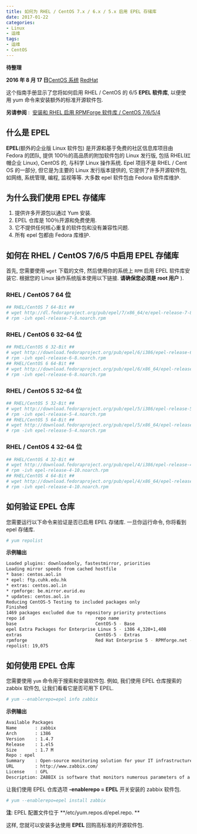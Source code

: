 ```yaml
---
title: 如何为 RHEL / CentOS 7.x / 6.x / 5.x 启用 EPEL 存储库
date: 2017-01-22
categories:
- Linux
- 运维
tags:
- 运维
- CentOS
---
```


**待整理**

**2016 年 8 月 17 日**[CentOS 系统](http://www.howtoing.com/category/operating-system/centos/) [RedHat](http://www.howtoing.com/category/operating-system/redhat/)

这个指南手册显示了您将如何启用 RHEL / CentOS 的 6/5 **EPEL 软件库**, 以便使用 yum 命令来安装额外的标准开源软件包.

<!-- more -->

**另请参阅** :  [安装和 RHEL 启用 RPMForge 软件库 / CentOS 7/6/5/4](http://www.howtoing.com/enable-rpmforge-repository/)

## 什么是 EPEL

**EPEL**(额外的企业版 Linux 软件包) 是开源和基于免费的社区信息库项目由 Fedora 的团队, 提供 100％的高品质的附加软件包的 Linux 发行版, 包括 RHEL(红帽企业 Linux), CentOS 的, 与科学 Linux 操作系统. Epel 项目不是 RHEL / Cent OS 的一部分, 但它是为主要的 Linux 发行版本提供的, 它提供了许多开源软件包, 如网络, 系统管理, 编程, 监视等等. 大多数 epel 软件包由 Fedora 软件库维护.

## 为什么我们使用 EPEL 存储库

1. 提供许多开源包以通过 Yum 安装.
1. EPEL 仓库是 100％开源和免费使用.
1. 它不提供任何核心重复的软件包和没有兼容性问题.
1. 所有 epel 包都由 Fedora 库维护.

## 如何在 RHEL / CentOS 7/6/5 中启用 EPEL 存储库

首先, 您需要使用 `wget` 下载的文件, 然后使用你的系统上 `RPM` 启用 EPEL 软件库安装它. 根据您的 Linux 操作系统版本使用以下链接. **请确保您必须是 root 用户** ).

### RHEL / CentOS 7 64 位

```sh
## RHEL/CentOS 7 64-Bit ##
# wget http://dl.fedoraproject.org/pub/epel/7/x86_64/e/epel-release-7-8.noarch.rpm
# rpm -ivh epel-release-7-8.noarch.rpm
```

### RHEL / CentOS 6 32-64 位

```sh
## RHEL/CentOS 6 32-Bit ##
# wget http://download.fedoraproject.org/pub/epel/6/i386/epel-release-6-8.noarch.rpm
# rpm -ivh epel-release-6-8.noarch.rpm
## RHEL/CentOS 6 64-Bit ##
# wget http://download.fedoraproject.org/pub/epel/6/x86_64/epel-release-6-8.noarch.rpm
# rpm -ivh epel-release-6-8.noarch.rpm
```

### RHEL / CentOS 5 32-64 位

```sh
## RHEL/CentOS 5 32-Bit ##
# wget http://download.fedoraproject.org/pub/epel/5/i386/epel-release-5-4.noarch.rpm
# rpm -ivh epel-release-5-4.noarch.rpm
## RHEL/CentOS 5 64-Bit ##
# wget http://download.fedoraproject.org/pub/epel/5/x86_64/epel-release-5-4.noarch.rpm
# rpm -ivh epel-release-5-4.noarch.rpm
```

### RHEL / CentOS 4 32-64 位

```sh
## RHEL/CentOS 4 32-Bit ##
# wget http://download.fedoraproject.org/pub/epel/4/i386/epel-release-4-10.noarch.rpm
# rpm -ivh epel-release-4-10.noarch.rpm
## RHEL/CentOS 4 64-Bit ##
# wget http://download.fedoraproject.org/pub/epel/4/x86_64/epel-release-4-10.noarch.rpm
# rpm -ivh epel-release-4-10.noarch.rpm
```

## 如何验证 EPEL 仓库

您需要运行以下命令来验证是否已启用 EPEL 存储库. 一旦你运行命令, 你将看到 epel 存储库.

```sh
# yum repolist
```

**示例输出**

```sh
Loaded plugins: downloadonly, fastestmirror, priorities
Loading mirror speeds from cached hostfile
* base: centos.aol.in
* epel: ftp.cuhk.edu.hk
* extras: centos.aol.in
* rpmforge: be.mirror.eurid.eu
* updates: centos.aol.in
Reducing CentOS-5 Testing to included packages only
Finished
1469 packages excluded due to repository priority protections
repo id                           repo name                                                      status
base                              CentOS-5 - Base                                               2,718+7
epel Extra Packages for Enterprise Linux 5 - i386 4,320+1,408
extras                            CentOS-5 - Extras                                              229+53
rpmforge                          Red Hat Enterprise 5 - RPMforge.net - dag                      11,251
repolist: 19,075
```

## 如何使用 EPEL 仓库

您需要使用 `yum` 命令用于搜索和安装软件包. 例如, 我们使用 EPEL 仓库搜索的 zabbix 软件包, 让我们看看它是否可用下 EPEL.

```sh
# yum --enablerepo=epel info zabbix
```

**示例输出**

```sh
Available Packages
Name       : zabbix
Arch       : i386
Version    : 1.4.7
Release    : 1.el5
Size       : 1.7 M
Repo : epel
Summary    : Open-source monitoring solution for your IT infrastructure
URL        : http://www.zabbix.com/
License    : GPL
Description: ZABBIX is software that monitors numerous parameters of a network.
```

让我们使用 EPEL 仓库选项 **-enablerepo = EPEL** 开关安装的 zabbix 软件包.

```sh
# yum --enablerepo=epel install zabbix
```

**注**: EPEL 配置文件位于 **/etc/yum.repos.d/epel.repo. **

这样, 您就可以安装多达使用 **EPEL** 回购高标准的开源软件包.
